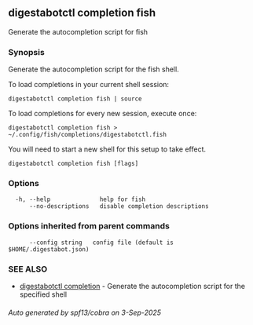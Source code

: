 ## digestabotctl completion fish

Generate the autocompletion script for fish

### Synopsis

Generate the autocompletion script for the fish shell.

To load completions in your current shell session:

	digestabotctl completion fish | source

To load completions for every new session, execute once:

	digestabotctl completion fish > ~/.config/fish/completions/digestabotctl.fish

You will need to start a new shell for this setup to take effect.


```
digestabotctl completion fish [flags]
```

### Options

```
  -h, --help              help for fish
      --no-descriptions   disable completion descriptions
```

### Options inherited from parent commands

```
      --config string   config file (default is $HOME/.digestabot.json)
```

### SEE ALSO

* [digestabotctl completion](digestabotctl_completion.md)	 - Generate the autocompletion script for the specified shell

###### Auto generated by spf13/cobra on 3-Sep-2025
